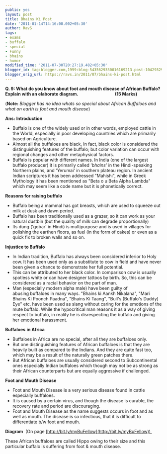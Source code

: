 ```yaml
---
public: yes
layout: post
title: Bhains Ki Post
date: '2011-01-14T14:16:00.002+05:30'
author: RavS
tags:
- exams
- buffalo
- special
- Funny
- bhains
- humor
modified_time: '2011-07-30T20:27:19.482+05:30'
blogger_id: tag:blogger.com,1999:blog-5435629330016169213.post-1042932962501099116
blogger_orig_url: https://ravs.in/2011/07/bhains-ki-post.html
---
```


**Q. 9: What do you know about foot and mouth disease of African Buffalo? Explain with an elaborate diagram.**                              **(15 Marks)**

(**Note:** _Blogger has no idea whats so special about African_ _Buffaloes_ _and what on earth is foot and mouth disease_)

**Ans:**
**Introduction**

- Buffalo is one of the widely used or in other words, employed cattle in the World, especially in poor developing countries which are primarily based on Agriculture.
- Almost all the buffaloes are black, In fact, black color is considered the distinguishing features of the buffalo; but color variation can occur with regional changes and other metaphysical factors.
- Buffalo is popular with different names. In India (one of the largest buffalo producer) it is primarily called '_bhains_' in the Hindi-speaking Northern plains, and 'Yerumai' in southern plateau region. In ancient Indian scriptures it has been addressed "Mahishi", while in Greek Mythology it has been mentioned as "Beta o u Beta Alpha Lambda" which may seem like a code name but it is phonetically correct.

**Reasons for raising buffalo**

- Buffalo being a mammal has got breasts, which are used to squeeze out milk at dusk and dawn period.
- Buffalo has been traditionally used as a grazer, so it can work as your natural dustbin (but the quality of milk can degrade proportionally)
- Its dung ('gobar' in Hindi) is multipurpose and is used in villages for polishing the earthen floors, as fuel (in the form of cakes) or even as a quick fix to broken walls and so on.

**Injustice to Buffalo**

- In Indian tradition, Buffalo has always been considered inferior to Holy cow. It has been used only as a substitute to cow in field and have never been given a chance to demonstrate her full potential.
- This can be attributed to her black color. In comparison cow is usually spotless white or can have designer tattoos by birth. So, this can be considered as a racial behavior on the part of man.
- Man (especially modern alpha male) have been guilty of abusing buffaloes in many ways. "Bhains ki Aankh Nikalana", "Mari Bhains Ki Poonch Paadna", "Bhains Ki Taang", "Bull's (Buffalo's Daddy) Eye" etc. have been used as slang without caring for the emotions of the mute buffalo. While the hypocritical man reasons it as a way of giving respect to buffalo, in reality he is disrespecting the buffalo and giving her emotional harassment.

**Buffaloes** **in Africa**

- Buffaloes in Africa are no special, after all they are buffaloes only.
- But one distinguishing features of African buffaloes is that they are heavily built as compared to the Indians. And they are quite fast too, which may be a result of the naturally green patches there.
- But African buffaloes are usually considered second to Subcontinental ones especially Indian buffaloes which though may not be as strong as their African counterparts but are equally aggressive if challenged.

**Foot and Mouth Disease**

- Foot and Mouth Disease is a very serious disease found in cattle especially buffaloes.
- It is caused by a certain virus, and though the disease is curable, the recovery rate and period are discouraging.
- Foot and Mouth Disease as the name suggests occurs in foot and as well as mouth. The disease is so infectious, that it is difficult to differentiate b/w foot and mouth.

**Diagram** 
(On page [http://bit.ly/myBuFellow](http://bit.ly/myBuFellow)) 

These African buffaloes are called Hippo owing to their size and this particular buffalo is suffering from foot & mouth disease.
